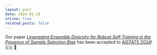 ```yaml
---
layout: post
date: 2024-01-19 
inline: true
related_posts: false
---
```


Our paper <a href="https://proceedings.mlr.press/v238/odonnat24a/odonnat24a.pdf">*Leveraging Ensemble Diversity for Robust Self-Training in the Presence of Sample Selection Bias*</a> has been accepted to <a href="https://virtual.aistats.org/Conferences/2024">AISTATS 2024<a/>! 🇪🇸 📖

